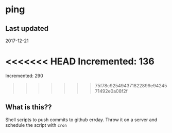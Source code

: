 # ping

## Last updated
2017-12-21

<<<<<<< HEAD
Incremented: 136
=======
Incremented: 290
>>>>>>> 75f78c925494371822899e9424571492e0a08f2f

## What is this?? 
Shell scripts to push commits to github errday. Throw it on a server and schedule the script with `cron`
